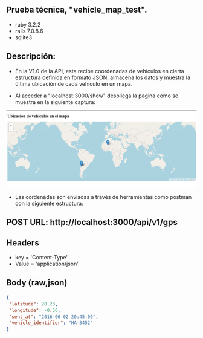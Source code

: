 ## Prueba técnica, "vehicle_map_test". 
 - ruby 3.2.2
 - rails 7.0.8.6
 - sqlite3
  
## Descripción: 
- En la V1.0 de la API, esta recibe coordenadas de vehículos en cierta estructura definida en formato JSON, almacena los datos y muestra la última ubicación de cada vehículo en un mapa. 

* Al acceder a "localhost:3000/show" despliega la pagina como se muestra en la siguiente captura:     
 
![](screenshootV1.png) 

- Las cordenadas son enviadas a través de herramientas como postman con la siguiente estructura:

 ## POST URL: http://localhost:3000/api/v1/gps
 
 ## Headers 
 - key = 'Content-Type'
 - Value = 'application/json'
   
 ## Body (raw,json) 
 ```json  
 {
  "latitude": 20.23,
  "longitude": -0.56,
  "sent_at": "2016-06-02 20:45:00",
  "vehicle_identifier": "HA-3452"
}





